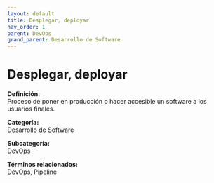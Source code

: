 ```yaml
---
layout: default
title: Desplegar, deployar
nav_order: 1
parent: DevOps
grand_parent: Desarrollo de Software
---
```


# Desplegar, deployar

**Definición:**  
Proceso de poner en producción o hacer accesible un software a los usuarios finales.

**Categoría:**  
Desarrollo de Software  

**Subcategoría:**  
DevOps

**Términos relacionados:**  
DevOps, Pipeline
